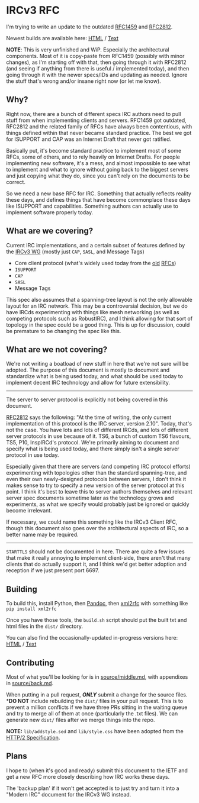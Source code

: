 # IRCv3 RFC

I'm trying to write an update to the outdated [RFC1459](https://tools.ietf.org/html/rfc1459) and [RFC2812](https://tools.ietf.org/html/rfc2812).

Newest builds are available here: [HTML](https://rawgit.com/DanielOaks/ircv3-rfc/master/dist/id-oakley-ircv3-latest.html) / [Text](https://rawgit.com/DanielOaks/ircv3-rfc/master/dist/id-oakley-ircv3-latest.html)

**NOTE**: This is very unfinished and WiP. Especially the architectural components. Most of it is copy-paste from RFC1459 (possibly with minor changes), as I'm starting off with that, then going through it with RFC2812 (and seeing if anything from there is useful / implemented today), and then going through it with the newer specs/IDs and updating as needed. Ignore the stuff that's wrong and/or insane right now (or let me know).


## Why?

Right now, there are a bunch of different specs IRC authors need to pull stuff from when implementing clients and servers. RFC1459 got outdated, RFC2812 and the related family of RFCs have always been contentious, with things defined within that never became standard practice. The best we got for ISUPPORT and CAP was an Internet Draft that never got ratified.

Basically put, it's become standard practice to implement most of some RFCs, some of others, and to rely heavily on Internet Drafts. For people implementing new software, it's a mess, and almost impossible to see what to implement and what to ignore without going back to the biggest servers and just copying what they do, since you can't rely on the documents to be correct.

So we need a new base RFC for IRC. Something that actually reflects reality these days, and defines things that have become commonplace these days like ISUPPORT and capabilities. Something authors can actually use to implement software properly today.


## What are we covering?

Current IRC implementations, and a certain subset of features defined by the [IRCv3 WG](http://ircv3.net/) (mostly just `CAP`, `SASL`, and Message Tags)

* Core client protocol (what's widely used today from the [old](https://tools.ietf.org/html/rfc1459) [RFCs](https://tools.ietf.org/html/rfc2812))
* `ISUPPORT`
* `CAP`
* `SASL`
* Message Tags

This spec also assumes that a spanning-tree layout is not the only allowable layout for an IRC network. This may be a controversial decision, but we do have IRCds experimenting with things like mesh networking (as well as competing protocols such as RobustIRC), and I think allowing for that sort of topology in the spec could be a good thing. This is up for discussion, could be premature to be changing the spec like this.


## What are we not covering?

We're not writing a boatload of new stuff in here that we're not sure will be adopted. The purpose of this document is mostly to document and standardize what is being used today, and what should be used today to implement decent IRC technology and allow for future extensibility.

---

The server to server protocol is explicitly not being covered in this document.

[RFC2812](https://tools.ietf.org/html/rfc2812) says the following: "At the time of writing, the only current implementation of this protocol is the IRC server, version 2.10". Today, that's not the case. You have lots and lots of different IRCds, and lots of different server protocols in use because of it. TS6, a bunch of custom TS6 flavours, TS5, P10, InspIRCd's protocol. We're primarily aiming to document and specify what is being used today, and there simply isn't a single server protocol in use today.

Especially given that there are servers (and competing IRC protocol efforts) experimenting with topologies other than the standard spanning-tree, and even their own newly-designed protocols between servers, I don't think it makes sense to try to specify a new version of the server protocol at this point. I think it's best to leave this to server authors themselves and relevant server spec documents sometime later as the technology grows and experiments, as what we specify would probably just be ignored or quickly become irrelevant.

If necessary, we could name this something like the IRCv3 Client RFC, though this document also goes over the architectural aspects of IRC, so a better name may be required.

---

`STARTTLS` should not be documented in here. There are quite a few issues that make it really annoying to implement client-side, there aren't that many clients that do actually support it, and I think we'd get better adoption and reception if we just present port 6697.


## Building

To build this, install Python, then [Pandoc](http://pandoc.org/installing.html), then [xml2rfc](https://pypi.python.org/pypi/xml2rfc) with something like `pip install xml2rfc`

Once you have those tools, the `build.sh` script should put the built txt and html files in the `dist/` directory.

You can also find the occasionally-updated in-progress versions here: [HTML](https://rawgit.com/DanielOaks/ircv3-rfc/master/dist/id-oakley-ircv3-latest.html) / [Text](https://rawgit.com/DanielOaks/ircv3-rfc/master/dist/id-oakley-ircv3-latest.html)


## Contributing

Most of what you'll be looking for is in [source/middle.md](source/middle.md), with appendixes in [source/back.md](source/back.md).

When putting in a pull request, ***ONLY*** submit a change for the source files. ***DO NOT** include rebuilding the `dist/` files in your pull request. This is to prevent a million conflicts if we have three PRs sitting in the waiting queue and try to merge all of them at once (particularly the .txt files). We can generate new `dist/` files after we merge things into the repo.

**NOTE:** `lib/addstyle.sed` and `lib/style.css` have been adopted from the [HTTP/2 Specification](https://github.com/http2/http2-spec).


## Plans

I hope to (when it's good and ready) submit this document to the IETF and get a new RFC more closely describing how IRC works these days.

The 'backup plan' if it won't get accepted is to just try and turn it into a "Modern IRC" document for the IRCv3 WG instead.
